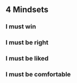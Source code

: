 
## 4 Mindsets

### I must win

### I must be right

### I must be liked

### I must be comfortable
